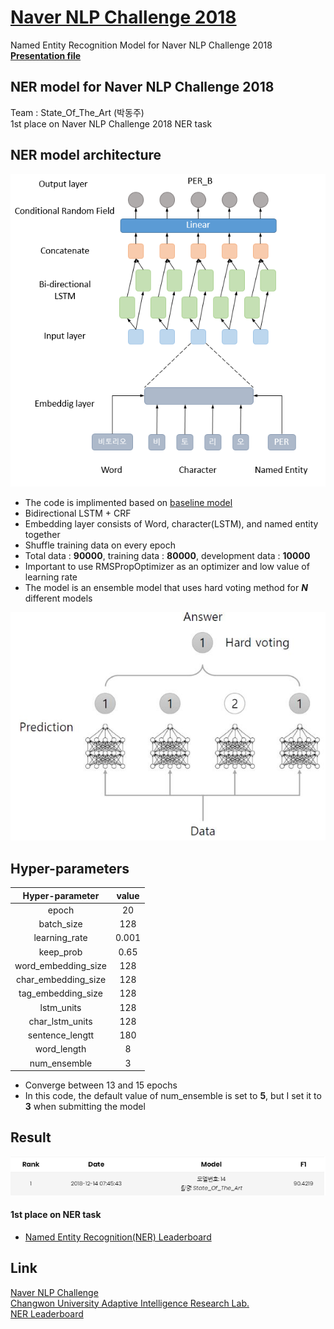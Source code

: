 # [Naver NLP Challenge 2018](https://github.com/naver/nlp-challenge)
Named Entity Recognition Model for Naver NLP Challenge 2018  
__[Presentation file](asset/nlp_challenge.pdf)__

## NER model for Naver NLP Challenge 2018
Team : State_Of_The_Art (박동주)  
1st place on Naver NLP Challenge 2018 NER task  

## NER model architecture
![model](asset/model.PNG)  

* The code is implimented based on [baseline model](https://github.com/naver/nlp-challenge/tree/master/missions/ner)
* Bidirectional LSTM + CRF
* Embedding layer consists of Word, character(LSTM), and named entity together
* Shuffle training data on every epoch
* Total data : __90000__, training data : __80000__, development data : __10000__
* Important to use RMSPropOptimizer as an optimizer and low value of learning rate 
* The model is an ensemble model that uses hard voting method for ___N___ different models  


![ensemble](asset/ensemble.PNG)
## Hyper-parameters
Hyper-parameter|value
:---------------:|:-----:
epoch |20
batch_size|128
learning_rate|0.001
keep_prob|0.65
word_embedding_size|128
char_embedding_size|128
tag_embedding_size|128
lstm_units|128
char_lstm_units|128
sentence_lengtt|180
word_length|8
num_ensemble|3

- Converge between 13 and 15 epochs  
- In this code, the default value of num_ensemble is set to __5__, but I set it to __3__ when submitting the model


## Result
![leaderboard](asset/leaderboard.PNG)

#### 1st place on NER task
- [Named Entity Recognition(NER) Leaderboard](http://air.changwon.ac.kr/?page_id=10)

## Link
[Naver NLP Challenge](https://github.com/naver/nlp-challenge)  
[Changwon University Adaptive Intelligence Research Lab.](http://air.changwon.ac.kr/)  
[NER Leaderboard](http://air.changwon.ac.kr/?page_id=10)  
